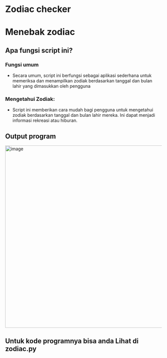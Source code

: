 # Zodiac checker
# Menebak zodiac

## Apa fungsi script ini?
### Fungsi umum
- Secara umum, script ini berfungsi sebagai aplikasi sederhana untuk memeriksa dan menampilkan zodiak berdasarkan tanggal dan bulan lahir yang dimasukkan oleh pengguna
### Mengetahui Zodiak:
- Script ini memberikan cara mudah bagi pengguna untuk mengetahui zodiak berdasarkan tanggal dan bulan lahir mereka. Ini dapat menjadi informasi rekreasi atau hiburan.

## Output program
<img width="584" alt="image" src="https://github.com/alvinalfandy/zodiac-checker/assets/64345368/29070d5f-e43b-462d-9ed5-2259800a9dcf">

## Untuk kode programnya bisa anda Lihat di zodiac.py
